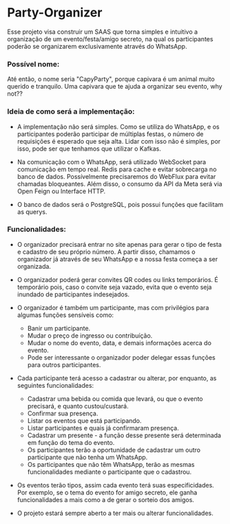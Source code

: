 # Party-Organizer
Esse projeto visa construir um SAAS que torna simples e intuitivo a organização de um evento/festa/amigo secreto, na qual os participantes poderão se organizarem exclusivamente através do WhatsApp.

### Possível nome:
Até então, o nome seria "CapyParty", porque capivara é um animal muito querido e tranquilo. Uma capivara que te ajuda a organizar seu evento, why not??

### Ideia de como será a implementação:
* A implementação não será simples. Como se utiliza do WhatsApp, e os participantes poderão participar de múltiplas festas, o número de requisições é esperado que seja alta. Lidar com isso não é simples, por isso, pode ser que tenhamos que utilizar o Kafkas.

* Na comunicação com o WhatsApp, será utilizado WebSocket para comunicação em tempo real. Redis para cache e evitar sobrecarga no banco de dados. Possívelmente precisaremos do WebFlux para evitar chamadas bloqueantes. Além disso, o consumo da API da Meta será via Open Feign ou Interface HTTP.

* O banco de dados será o PostgreSQL, pois possui funções que facilitam as querys.


### Funcionalidades:
* O organizador precisará entrar no site apenas para gerar o tipo de festa e cadastro de seu próprio número. A partir disso, chamamos o organizador já através de seu WhatsApp e a nossa festa começa a ser organizada.

* O organizador poderá gerar convites QR codes ou links temporários. É temporário pois, caso o convite seja vazado, evita que o evento seja inundado de participantes indesejados.

* O organizador é também um participante, mas com privilégios para algumas funções sensíveis como: 
   - Banir um participante.
   - Mudar o preço de ingresso ou contribuíção.
   - Mudar o nome do evento, data, e demais informações acerca do evento.
   - Pode ser interessante o organizador poder delegar essas funções para outros participantes.

* Cada participante terá acesso a cadastrar ou alterar, por enquanto, as seguintes funcionalidades:
    - Cadastrar uma bebida ou comida que levará, ou que o evento precisará, e quanto custou/custará.
    - Confirmar sua presença.
    - Listar os eventos que está participando.
    - Listar participantes e quais já confirmaram presença.
    - Cadastrar um presente - a função desse presente será determinada em função do tema do evento.
    - Os participantes terão a oportunidade de cadastrar um outro participante que não tenha um WhatsApp.
    - Os participantes que não têm WhatsApp, terão as mesmas funcionalidades mediante o participante que o cadastrou.

* Os eventos terão tipos, assim cada evento terá suas especificidades. Por exemplo, se o tema do evento for amigo secreto, ele ganha funcionalidades a mais como a de gerar o sorteio dos amigos.

* O projeto estará sempre aberto a ter mais ou alterar funcionalidades.

